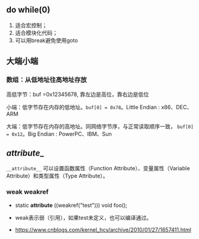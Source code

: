 ## do while(0)

1. 适合宏控制；
2. 适合模块化代码；
3. 可以用break避免使用goto

## 大端小端

### 数组：从低地址往高地址存放

高低字节：buf =0x12345678, 靠左边是高位，靠右边是低位

小端：低字节存在内存的低地址。`buf[0] = 0x78`。Little Endian : x86、DEC、ARM

大端：低字节存在内存的高地址。同网络字节序，与正常读取顺序一致， `buf[0] = 0x12`。Big Endian : PowerPC、IBM、Sun

## _attribute__

`__attribute__` 可以设置函数属性（Function Attribute）、变量属性（Variable Attribute）和类型属性（Type Attribute）。

### weak weakref

- static __attribute__ ((weakref("test"))) void foo();

- weak表示弱（引用），如果test未定义，也可以编译通过。

- https://www.cnblogs.com/kernel_hcy/archive/2010/01/27/1657411.html

